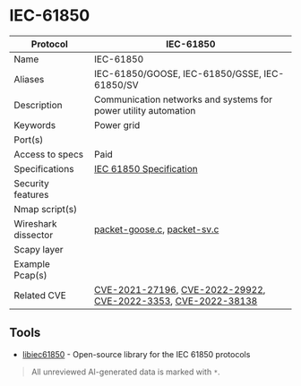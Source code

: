 # IEC-61850

| Protocol | IEC-61850 |
|---|---|
| Name | IEC-61850 |
| Aliases | IEC-61850/GOOSE, IEC-61850/GSSE, IEC-61850/SV |
| Description | Communication networks and systems for power utility automation |
| Keywords | Power grid |
| Port(s) |  |
| Access to specs | Paid |
| Specifications | [IEC 61850 Specification](https://webstore.iec.ch/publication/6028) |
| Security features |  |
| Nmap script(s) |  |
| Wireshark dissector | [packet-goose.c](https://github.com/wireshark/wireshark/blob/master/epan/dissectors/packet-goose.c), [packet-sv.c](https://github.com/wireshark/wireshark/blob/master/epan/dissectors/packet-sv.c) |
| Scapy layer |  |
| Example Pcap(s) |  |
| Related CVE | [CVE-2021-27196](https://nvd.nist.gov/vuln/detail/CVE-2021-27196), [CVE-2022-29922](https://nvd.nist.gov/vuln/detail/CVE-2022-29922), [CVE-2022-3353](https://nvd.nist.gov/vuln/detail/CVE-2022-3353), [CVE-2022-38138](https://nvd.nist.gov/vuln/detail/CVE-2022-38138) |

## Tools
- [libiec61850](https://github.com/mz-automation/libiec61850) - Open-source library for the IEC 61850 protocols

> All unreviewed AI-generated data is marked with `*`.
